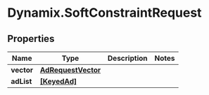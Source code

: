 # Dynamix.SoftConstraintRequest

## Properties
Name | Type | Description | Notes
------------ | ------------- | ------------- | -------------
**vector** | [**AdRequestVector**](AdRequestVector.md) |  | 
**adList** | [**[KeyedAd]**](KeyedAd.md) |  | 


